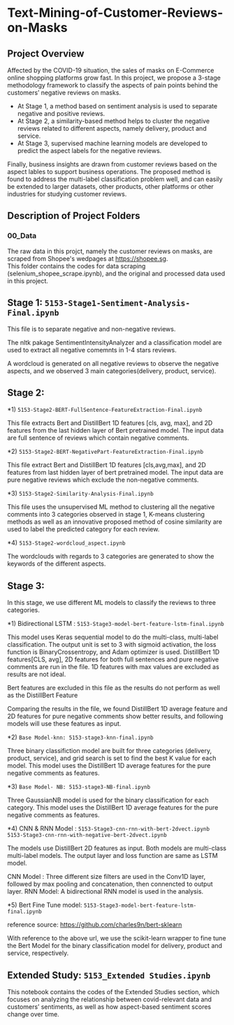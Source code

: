 # Text-Mining-of-Customer-Reviews-on-Masks

## Project Overview
Affected by the COVID-19 situation, the sales of masks on E-Commerce online shopping platforms grow fast. In this project, we propose a 3-stage methodology framework to classify the aspects of pain points behind the customers’ negative reviews on masks. 
 - At Stage 1, a method based on sentiment analysis is used to separate negative and positive reviews. 
 - At Stage 2, a similarity-based method helps to cluster the negative reviews related to different aspects, namely delivery, product and service. 
 - At Stage 3, supervised machine learning models are developed to predict the aspect labels for the negative reviews.   

Finally, business insights are drawn from customer reviews based on the aspect lables to support business operations. The proposed method is found to address the multi-label classification problem well, and can easily be extended to larger datasets, other products, other platforms or other industries for studying customer reviews.

## Description of Project Folders
### 00_Data
The raw data in this projct, namely the customer reviews on masks, are scraped from Shopee's wedpages at https://shopee.sg.  
This folder contains the codes for data scraping (selenium_shopee_scrape.ipynb), and the original and processed data used in this project. 

## Stage 1: `5153-Stage1-Sentiment-Analysis-Final.ipynb`

This file is to separate negative and non-negative reviews.

The nltk pakage SentimentIntensityAnalyzer and a classification model are used to extract all negative comemnts in 1-4 stars reviews.

A wordcloud is generated on all negative reviews to observe the negative aspects, and we observed 3 main categories(delivery, product, service).


## Stage 2:

*1) `5153-Stage2-BERT-FullSentence-FeatureExtraction-Final.ipynb`  


This file extracts Bert and DistillBert 1D features [cls, avg, max], and 2D features from the last hidden layer of Bert pretrained model. 
The input data are full sentence of reviews which contain negative comments.


*2) `5153-Stage2-BERT-NegativePart-FeatureExtraction-Final.ipynb`  


This file extract Bert and DistillBert 1D features [cls,avg,max], and 2D features from last hidden layer of bert pretrained model.
The input data are pure negative reviews which exclude the non-negative comments.

*3) `5153-Stage2-Similarity-Analysis-Final.ipynb`   

This file uses the unsupervised ML method to clustering all the negative comments into 3 categories observed in stage 1,
K-means clustering methods as well as an innovative proposed method of cosine similarity are used to label the predicted category for each review.

*4) `5153-Stage2-wordcloud_aspect.ipynb`  

The wordclouds with regards to 3 categories are generated to show the keywords of the different aspects.

## Stage 3: 

In this stage, we use different ML models to classify the reviews to three categories.

*1) Bidirectional LSTM :   `5153-Stage3-model-bert-feature-lstm-final.ipynb`

This model uses Keras sequential model to do the multi-class, multi-label classification.
The output unit is set to 3 with sigmoid activation, the loss function is BinaryCrossentropy, and Adam optimizer is used.
DistillBert 1D features[CLS, avg], 2D features for both full sentences and pure negative comments are run in the file. 1D features with max values are excluded as results are not ideal.

Bert features are excluded in this file as the results do not perform as well as the DistillBert Feature

Comparing the results in the file, we found DistillBert 1D average feature and 2D features for pure negative comments show better results, and following models will use these features as input.

*2) `Base Model-knn: 5153-stage3-knn-final.ipynb`

Three binary classifiction model are built for three categories (delivery, product, service), and grid search is set to find the best K value for each model.
This model uses the DistillBert 1D average features for the pure negative comments as features.

*3) `Base Model- NB: 5153-stage3-NB-final.ipynb`

Three GaussianNB model is used for the binary classification for each category.
This model uses the DistillBert 1D average features for the pure negative comments as features.

*4) CNN & RNN Model :  `5153-Stage3-cnn-rnn-with-bert-2dvect.ipynb`  
                      `5153-Stage3-cnn-rnn-with-negative-bert-2dvect.ipynb`

The models use DistillBert 2D features as input. Both models are multi-class multi-label models. The output layer and loss function are same as LSTM model.

CNN Model : Three different size filters are used in the Conv1D layer, followed by max pooling and concatenation, then connencted to output layer.
RNN Model: A bidirectional RNN model is used in the analysis. 

*5) Bert Fine Tune model: `5153-Stage3-model-bert-feature-lstm-final.ipynb`

reference source: https://github.com/charles9n/bert-sklearn

With reference to the above url, we use the scikit-learn wrapper to fine tune the Bert Model for the binary classification model for delivery, product and service, respectively.

## Extended Study: `5153_Extended Studies.ipynb`

This notebook contains the codes of the Extended Studies section, which focuses on analyzing the relationship between covid-relevant data and customers’ sentiments, as well as how aspect-based sentiment scores change over time.
